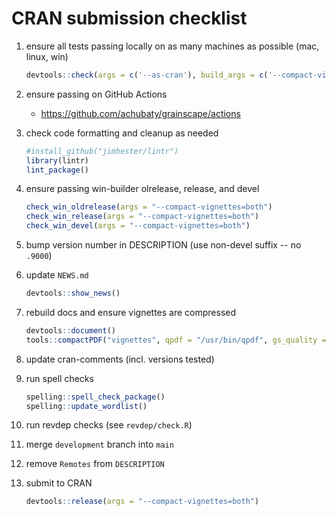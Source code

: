 # CRAN submission checklist

1. ensure all tests passing locally on as many machines as possible (mac, linux, win)

    ```r
    devtools::check(args = c('--as-cran'), build_args = c('--compact-vignettes=both'))
    ```

2. ensure passing on GitHub Actions

    * <https://github.com/achubaty/grainscape/actions>

2. check code formatting and cleanup as needed

    ```r
    #install_github("jimhester/lintr")
    library(lintr)
    lint_package()
    ```

3. ensure passing win-builder olrelease, release, and devel

    ```r
    check_win_oldrelease(args = "--compact-vignettes=both")
    check_win_release(args = "--compact-vignettes=both")
    check_win_devel(args = "--compact-vignettes=both")
    ```

4. bump version number in DESCRIPTION (use non-devel suffix -- no `.9000`)

5. update `NEWS.md`

    ```r
    devtools::show_news()
    ```

6. rebuild docs and ensure vignettes are compressed

   ```r
   devtools::document()
   tools::compactPDF("vignettes", qpdf = "/usr/bin/qpdf", gs_quality = "ebook")
   ```

7. update cran-comments (incl. versions tested)

8. run spell checks

   ```r
   spelling::spell_check_package()
   spelling::update_wordlist()
   ```

9. run revdep checks (see `revdep/check.R`)

10. merge `development` branch into `main`

11. remove `Remotes` from `DESCRIPTION`

12. submit to CRAN 

    ```r
    devtools::release(args = "--compact-vignettes=both")
    ```
